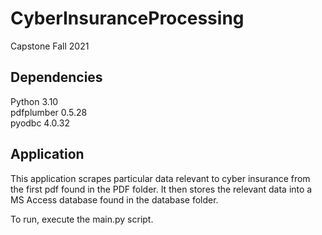 # CyberInsuranceProcessing
Capstone Fall 2021

Dependencies
--------------
Python 3.10<br />
pdfplumber 0.5.28<br />
pyodbc 4.0.32

Application
--------------
This application scrapes particular data relevant to cyber insurance from the first pdf found in the PDF folder. It then stores the relevant data into a MS Access database found in the database folder.

To run, execute the main.py script.
